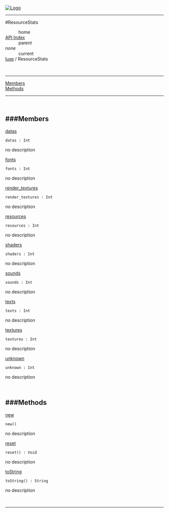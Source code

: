 
[![Logo](../../images/logo.png)](../../index.html)

---

#ResourceStats


&emsp;&emsp;&emsp;home   
[API Index](../../api/index.html#luxe)   
&emsp;&emsp;&emsp;parent    
_none_   
&emsp;&emsp;&emsp;current    
[luxe](./) / ResourceStats

<br/>

---


[Members](#Members)   
[Methods](#Methods)   


---

&nbsp;   

<a class="lift" name="Members" ></a>
###Members   
---
<a class="lift" name="datas" href="#datas">datas</a>



`datas : Int`

<span class="small_desc_flat"> no description </span>   

<a class="lift" name="fonts" href="#fonts">fonts</a>



`fonts : Int`

<span class="small_desc_flat"> no description </span>   

<a class="lift" name="render_textures" href="#render_textures">render_textures</a>



`render_textures : Int`

<span class="small_desc_flat"> no description </span>   

<a class="lift" name="resources" href="#resources">resources</a>



`resources : Int`

<span class="small_desc_flat"> no description </span>   

<a class="lift" name="shaders" href="#shaders">shaders</a>



`shaders : Int`

<span class="small_desc_flat"> no description </span>   

<a class="lift" name="sounds" href="#sounds">sounds</a>



`sounds : Int`

<span class="small_desc_flat"> no description </span>   

<a class="lift" name="texts" href="#texts">texts</a>



`texts : Int`

<span class="small_desc_flat"> no description </span>   

<a class="lift" name="textures" href="#textures">textures</a>



`textures : Int`

<span class="small_desc_flat"> no description </span>   

<a class="lift" name="unknown" href="#unknown">unknown</a>



`unknown : Int`

<span class="small_desc_flat"> no description </span>   

&nbsp;   

<a class="lift" name="Methods" ></a>
###Methods   
---
<a class="lift" name="new" href="#new">new</a>



`new() `

<span class="small_desc_flat"> no description </span>   

<a class="lift" name="reset" href="#reset">reset</a>



`reset() : Void`

<span class="small_desc_flat"> no description </span>   

<a class="lift" name="toString" href="#toString">toString</a>



`toString() : String`

<span class="small_desc_flat"> no description </span>   



&nbsp;
&nbsp;
&nbsp;

---  


&nbsp;   
&nbsp;   